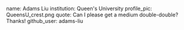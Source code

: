 name: Adams Liu 
institution: Queen's University
profile_pic: QueensU_crest.png 
quote: Can I please get a medium double-double? Thanks!
github_user: adams-liu
